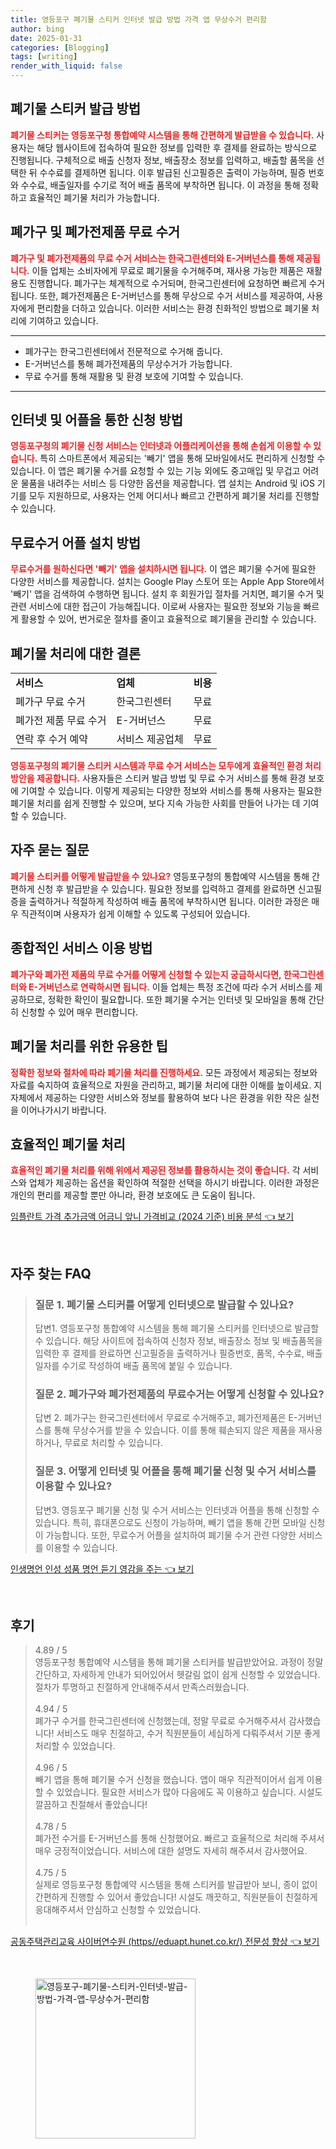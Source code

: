 ```yaml
---
title: 영등포구 폐기물 스티커 인터넷 발급 방법 가격 앱 무상수거 편리함
author: bing
date: 2025-01-31
categories: [Blogging]
tags: [writing]
render_with_liquid: false
---
```



<h2 id='폐기물 스티커 발급 방법'>폐기물 스티커 발급 방법</h2>

<p><b><span style="color: #ee2323;">폐기물 스티커는 영등포구청 통합예약 시스템을 통해 간편하게 발급받을 수 있습니다.</span></b> 사용자는 해당 웹사이트에 접속하여 필요한 정보를 입력한 후 결제를 완료하는 방식으로 진행됩니다. 구체적으로 배출 신청자 정보, 배출장소 정보를 입력하고, 배출할 품목을 선택한 뒤 수수료를 결제하면 됩니다. 이후 발급된 신고필증은 출력이 가능하며, 필증 번호와 수수료, 배출일자를 수기로 적어 배출 품목에 부착하면 됩니다. 이 과정을 통해 정확하고 효율적인 폐기물 처리가 가능합니다.</p>

<h2 id='폐가구 및 폐가전제품 무료 수거'>폐가구 및 폐가전제품 무료 수거</h2>

<p><b><span style="color: #ee2323;">폐가구 및 폐가전제품의 무료 수거 서비스는 한국그린센터와 E-거버넌스를 통해 제공됩니다.</span></b> 이들 업체는 소비자에게 무료로 폐기물을 수거해주며, 재사용 가능한 제품은 재활용도 진행합니다. 폐가구는 체계적으로 수거되며, 한국그린센터에 요청하면 빠르게 수거됩니다. 또한, 폐가전제품은 E-거버넌스를 통해 무상으로 수거 서비스를 제공하여, 사용자에게 편리함을 더하고 있습니다. 이러한 서비스는 환경 친화적인 방법으로 폐기물 처리에 기여하고 있습니다.</p>

<hr />

<ul>
    <li>폐가구는 한국그린센터에서 전문적으로 수거해 줍니다.</li>
    <li>E-거버넌스를 통해 폐가전제품의 무상수거가 가능합니다.</li>
    <li>무료 수거를 통해 재활용 및 환경 보호에 기여할 수 있습니다.</li>
</ul>

<hr />

<h2 id='인터넷 및 어플을 통한 신청 방법'>인터넷 및 어플을 통한 신청 방법</h2>

<p><b><span style="color: #ee2323;">영등포구청의 폐기물 신청 서비스는 인터넷과 어플리케이션을 통해 손쉽게 이용할 수 있습니다.</span></b> 특히 스마트폰에서 제공되는 '빼기' 앱을 통해 모바일에서도 편리하게 신청할 수 있습니다. 이 앱은 폐기물 수거를 요청할 수 있는 기능 외에도 중고매입 및 무겁고 어려운 물품을 내려주는 서비스 등 다양한 옵션을 제공합니다. 앱 설치는 Android 및 iOS 기기를 모두 지원하므로, 사용자는 언제 어디서나 빠르고 간편하게 폐기물 처리를 진행할 수 있습니다.</p>

<h2 id='무료수거 어플 설치 방법'>무료수거 어플 설치 방법</h2>

<p><b><span style="color: #ee2323;">무료수거를 원하신다면 '빼기' 앱을 설치하시면 됩니다.</span></b> 이 앱은 폐기물 수거에 필요한 다양한 서비스를 제공합니다. 설치는 Google Play 스토어 또는 Apple App Store에서 '빼기' 앱을 검색하여 수행하면 됩니다. 설치 후 회원가입 절차를 거치면, 폐기물 수거 및 관련 서비스에 대한 접근이 가능해집니다. 이로써 사용자는 필요한 정보와 기능을 빠르게 활용할 수 있어, 번거로운 절차를 줄이고 효율적으로 폐기물을 관리할 수 있습니다.</p>

<h2 id='폐기물 처리에 대한 결론'>폐기물 처리에 대한 결론</h2>

<table>
    <tr>
        <td><b>서비스</b></td>
        <td><b>업체</b></td>
        <td><b>비용</b></td>
    </tr>
    <tr>
        <td>폐가구 무료 수거</td>
        <td>한국그린센터</td>
        <td>무료</td>
    </tr>
    <tr>
        <td>폐가전 제품 무료 수거</td>
        <td>E-거버넌스</td>
        <td>무료</td>
    </tr>
    <tr>
        <td>연락 후 수거 예약</td>
        <td>서비스 제공업체</td>
        <td>무료</td>
    </tr>
</table>

<p><b><span style="color: #ee2323;">영등포구청의 폐기물 스티커 시스템과 무료 수거 서비스는 모두에게 효율적인 환경 처리 방안을 제공합니다.</span></b> 사용자들은 스티커 발급 방법 및 무료 수거 서비스를 통해 환경 보호에 기여할 수 있습니다. 이렇게 제공되는 다양한 정보와 서비스를 통해 사용자는 필요한 폐기물 처리를 쉽게 진행할 수 있으며, 보다 지속 가능한 사회를 만들어 나가는 데 기여할 수 있습니다.</p>

<h2 id='자주 묻는 질문'>자주 묻는 질문</h2>

<p><b><span style="color: #ee2323;">폐기물 스티커를 어떻게 발급받을 수 있나요?</span></b> 영등포구청의 통합예약 시스템을 통해 간편하게 신청 후 발급받을 수 있습니다. 필요한 정보를 입력하고 결제를 완료하면 신고필증을 출력하거나 적절하게 작성하여 배출 품목에 부착하시면 됩니다. 이러한 과정은 매우 직관적이며 사용자가 쉽게 이해할 수 있도록 구성되어 있습니다.</p>

<h2 id='종합적인 서비스 이용 방법'>종합적인 서비스 이용 방법</h2>

<p><b><span style="color: #ee2323;">폐가구와 폐가전 제품의 무료 수거를 어떻게 신청할 수 있는지 궁금하시다면, 한국그린센터와 E-거버넌스로 연락하시면 됩니다.</span></b> 이들 업체는 특정 조건에 따라 수거 서비스를 제공하므로, 정확한 확인이 필요합니다. 또한 폐기물 수거는 인터넷 및 모바일을 통해 간단히 신청할 수 있어 매우 편리합니다.</p>

<h2 id='폐기물 처리를 위한 유용한 팁'>폐기물 처리를 위한 유용한 팁</h2>

<p><b><span style="color: #ee2323;">정확한 정보와 절차에 따라 폐기물 처리를 진행하세요.</span></b> 모든 과정에서 제공되는 정보와 자료를 숙지하여 효율적으로 자원을 관리하고, 폐기물 처리에 대한 이해를 높이세요. 지자체에서 제공하는 다양한 서비스와 정보를 활용하여 보다 나은 환경을 위한 작은 실천을 이어나가시기 바랍니다.</p>

<h2 id='효율적인 폐기물 처리'>효율적인 폐기물 처리</h2>

<p><b><span style="color: #ee2323;">효율적인 폐기물 처리를 위해 위에서 제공된 정보를 활용하시는 것이 좋습니다.</span></b> 각 서비스와 업체가 제공하는 옵션을 확인하여 적절한 선택을 하시기 바랍니다. 이러한 과정은 개인의 편리를 제공할 뿐만 아니라, 환경 보호에도 큰 도움이 됩니다.</p>


<p><a class="click-button" title="임플란트 가격 추가금액 어금니 앞니 가격비교 (2024 기준) 비용 분석" href="https://afficreate.github.io/posts/%EC%9E%84%ED%94%8C%EB%9E%80%ED%8A%B8-%EA%B0%80%EA%B2%A9-%EC%B6%94%EA%B0%80%EA%B8%88%EC%95%A1-%EC%96%B4%EA%B8%88%EB%8B%88-%EC%95%9E%EB%8B%88-%EA%B0%80%EA%B2%A9%EB%B9%84%EA%B5%90-(2024-%EA%B8%B0%EC%A4%80)-%EB%B9%84%EC%9A%A9-%EB%B6%84%EC%84%9D/" rel="dofollow">임플란트 가격 추가금액 어금니 앞니 가격비교 (2024 기준) 비용 분석 👈 보기</a></p><br>
<h2 id='자주_찾는_FAQ'>자주 찾는 FAQ</h2>
<div itemscope="" itemtype="https://schema.org/FAQPage"> 
<blockquote> 
<div itemscope="" itemprop="mainEntity" itemtype="https://schema.org/Question"> 
<h3 itemprop="name">질문 1. 폐기물 스티커를 어떻게 인터넷으로 발급할 수 있나요?</h3> 
<div itemscope="" itemprop="acceptedAnswer" itemtype="https://schema.org/Answer"> 
<span itemprop="text"> 
<p>답변1. 영등포구청 통합예약 시스템을 통해 폐기물 스티커를 인터넷으로 발급할 수 있습니다. 해당 사이트에 접속하여 신청자 정보, 배출장소 정보 및 배출품목을 입력한 후 결제를 완료하면 신고필증을 출력하거나 필증번호, 품목, 수수료, 배출일자를 수기로 작성하여 배출 품목에 붙일 수 있습니다.</p> 
</span> 
</div> 
</div> 
<div itemscope="" itemprop="mainEntity" itemtype="https://schema.org/Question"> 
<h3 itemprop="name">질문 2. 폐가구와 폐가전제품의 무료수거는 어떻게 신청할 수 있나요?</h3> 
<div itemscope="" itemprop="acceptedAnswer" itemtype="https://schema.org/Answer"> 
<span itemprop="text"> 
<p>답변 2. 폐가구는 한국그린센터에서 무료로 수거해주고, 폐가전제품은 E-거버넌스를 통해 무상수거를 받을 수 있습니다. 이를 통해 훼손되지 않은 제품을 재사용하거나, 무료로 처리할 수 있습니다.</p> 
</span> 
</div> 
</div> 
<div itemscope="" itemprop="mainEntity" itemtype="https://schema.org/Question"> 
<h3 itemprop="name">질문 3. 어떻게 인터넷 및 어플을 통해 폐기물 신청 및 수거 서비스를 이용할 수 있나요?</h3> 
<div itemscope="" itemprop="acceptedAnswer" itemtype="https://schema.org/Answer"> 
<span itemprop="text"> 
<p>답변3. 영등포구 폐기물 신청 및 수거 서비스는 인터넷과 어플을 통해 신청할 수 있습니다. 특히, 휴대폰으로도 신청이 가능하며, 빼기 앱을 통해 간편 모바일 신청이 가능합니다. 또한, 무료수거 어플을 설치하여 폐기물 수거 관련 다양한 서비스를 이용할 수 있습니다.</p> 
</span> 
</div> 
</div> 
</blockquote> 
</div>
<p><a class="click-button" title="인생명언 인성 성품 명언 듣기 영감을 주는" href="https://afficreate.github.io/posts/%EC%9D%B8%EC%83%9D%EB%AA%85%EC%96%B8-%EC%9D%B8%EC%84%B1-%EC%84%B1%ED%92%88-%EB%AA%85%EC%96%B8-%EB%93%A3%EA%B8%B0-%EC%98%81%EA%B0%90%EC%9D%84-%EC%A3%BC%EB%8A%94/" rel="dofollow">인생명언 인성 성품 명언 듣기 영감을 주는 👈 보기</a></p><br>
<h2 id='후기'>후기</h2>
<div itemscope itemtype="https://schema.org/Product">
  <blockquote>
  <div itemprop="review" itemscope itemtype="https://schema.org/Review">
      <div itemprop="reviewRating" itemscope itemtype="https://schema.org/Rating"> <span itemprop="ratingValue">4.89</span> / <span itemprop="bestRating">5</span> </div>
      <span itemprop="reviewBody">영등포구청 통합예약 시스템을 통해 폐기물 스티커를 발급받았어요. 과정이 정말 간단하고, 자세하게 안내가 되어있어서 헷갈림 없이 쉽게 신청할 수 있었습니다. 절차가 투명하고 친절하게 안내해주셔서 만족스러웠습니다.</span>
  </div>
  <br>
  <div itemprop="review" itemscope itemtype="https://schema.org/Review">
      <div itemprop="reviewRating" itemscope itemtype="https://schema.org/Rating"> <span itemprop="ratingValue">4.94</span> / <span itemprop="bestRating">5</span> </div>
      <span itemprop="reviewBody">폐가구 수거를 한국그린센터에 신청했는데, 정말 무료로 수거해주셔서 감사했습니다! 서비스도 매우 친절하고, 수거 직원분들이 세심하게 다뤄주셔서 기분 좋게 처리할 수 있었습니다.</span>
  </div>
  <br>
  <div itemprop="review" itemscope itemtype="https://schema.org/Review">
      <div itemprop="reviewRating" itemscope itemtype="https://schema.org/Rating"> <span itemprop="ratingValue">4.96</span> / <span itemprop="bestRating">5</span> </div>
      <span itemprop="reviewBody">빼기 앱을 통해 폐기물 수거 신청을 했습니다. 앱이 매우 직관적이어서 쉽게 이용할 수 있었습니다. 필요한 서비스가 많아 다음에도 꼭 이용하고 싶습니다. 시설도 깔끔하고 친절해서 좋았습니다!</span>
  </div>
  <br>
  <div itemprop="review" itemscope itemtype="https://schema.org/Review">
      <div itemprop="reviewRating" itemscope itemtype="https://schema.org/Rating"> <span itemprop="ratingValue">4.78</span> / <span itemprop="bestRating">5</span> </div>
      <span itemprop="reviewBody">폐가전 수거를 E-거버넌스를 통해 신청했어요. 빠르고 효율적으로 처리해 주셔서 매우 긍정적이었습니다. 서비스에 대한 설명도 자세히 해주셔서 감사했어요.</span>
  </div>
  <br>
  <div itemprop="review" itemscope itemtype="https://schema.org/Review">
      <div itemprop="reviewRating" itemscope itemtype="schema.org/Rating"> <span itemprop="ratingValue">4.75</span> / <span itemprop="bestRating">5</span> </div>
      <span itemprop="reviewBody">실제로 영등포구청 통합예약 시스템을 통해 스티커를 발급받아 보니, 종이 없이 간편하게 진행할 수 있어서 좋았습니다! 시설도 깨끗하고, 직원분들이 친절하게 응대해주셔서 안심하고 신청할 수 있었습니다.</span>
  </div>
  <br>
  </blockquote>
</div>
<p><a class="click-button" title="공동주택관리교육 사이버연수원 (https//eduapt.hunet.co.kr/) 전문성 향상" href="https://afficreate.github.io/posts/%EA%B3%B5%EB%8F%99%EC%A3%BC%ED%83%9D%EA%B4%80%EB%A6%AC%EA%B5%90%EC%9C%A1-%EC%82%AC%EC%9D%B4%EB%B2%84%EC%97%B0%EC%88%98%EC%9B%90-(httpseduapt.hunet.co.kr)-%EC%A0%84%EB%AC%B8%EC%84%B1-%ED%96%A5%EC%83%81/" rel="dofollow">공동주택관리교육 사이버연수원 (https//eduapt.hunet.co.kr/) 전문성 향상 👈 보기</a></p><br>
<figure class="image"><img src="https://afficreate.github.io/assets/img/thumbnail/영등포구-폐기물-스티커-인터넷-발급-방법-가격-앱-무상수거-편리함.webp" alt="영등포구-폐기물-스티커-인터넷-발급-방법-가격-앱-무상수거-편리함" width="256" height="256"></figure>
